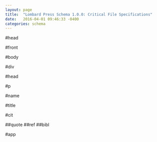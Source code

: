 ```yaml
---
layout: page
title:  "Lombard Press Schema 1.0.0: Critical File Specifications"
date:   2016-04-01 09:46:33 -0400
categories: schema
---
```


#head



#front

#body

#div

#head

#p

#name

#title

#cit

##quote
##ref
##bibl

#app

